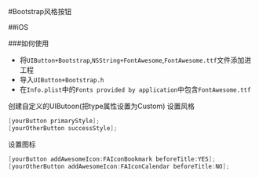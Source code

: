 #Bootstrap风格按钮

##iOS

###如何使用
- 将`UIButton+Bootstrap`,`NSString+FontAwesome`,`FontAwesome.ttf`文件添加进工程
- 导入`UIButton+Bootstrap.h`
- 在`Info.plist`中的`Fonts provided by application`中包含`FontAwesome.ttf`

创建自定义的UIButoon(把type属性设置为Custom)
设置风格
```objectivec
[yourButton primaryStyle];
[yourOtherButton successStyle];
```
设置图标
```objectivec
[yourButton addAwesomeIcon:FAIconBookmark beforeTitle:YES];
[yourOtherButton addAwesomeIcon:FAIconCalendar beforeTitle:NO];
```

